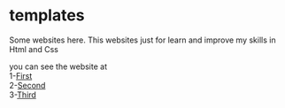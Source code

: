 # templates

Some websites here.
This websites just for learn and 
improve my skills in Html and Css

you can see the website at <br>
1-<a href="https://naif-sameer.github.io/my-websites-in-2019/First-website/">First</a>
<br>
2-<a href="https://naif-sameer.github.io/my-websites-in-2019/First-website/">Second</a>
<br>
3-<a href="https://naif-sameer.github.io/my-websites-in-2019/First-website/">Third</a>
